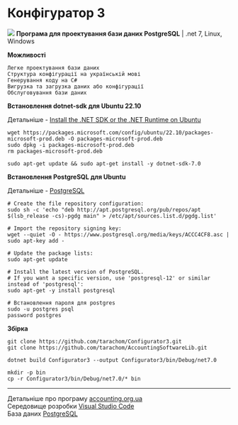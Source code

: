 # Конфігуратор 3

<img src="https://accounting.org.ua/images/configuration.png?v=3" /> <b>Програма для проектування бази даних PostgreSQL</b> | .net 7, Linux, Windows <br/>
    
 <b>Можливості</b>
    
    Легке проектування бази даних
    Структура конфігурації на українській мові
    Генерування коду на C#
    Вигрузка та загрузка даних або конфігурації
    Обслуговування бази даних

 <b>Встановлення dotnet-sdk для Ubuntu 22.10</b>
 
 Детальніше - [Install the .NET SDK or the .NET Runtime on Ubuntu](https://learn.microsoft.com/uk-ua/dotnet/core/install/linux-ubuntu)<br/>
 
    wget https://packages.microsoft.com/config/ubuntu/22.10/packages-microsoft-prod.deb -O packages-microsoft-prod.deb
    sudo dpkg -i packages-microsoft-prod.deb
    rm packages-microsoft-prod.deb
    
    sudo apt-get update && sudo apt-get install -y dotnet-sdk-7.0

 <b>Встановлення PostgreSQL для Ubuntu</b>
 
 Детальніше - [PostgreSQL](https://www.postgresql.org/download/linux/ubuntu/)<br/>
 
    # Create the file repository configuration:
    sudo sh -c 'echo "deb http://apt.postgresql.org/pub/repos/apt $(lsb_release -cs)-pgdg main" > /etc/apt/sources.list.d/pgdg.list'
    
    # Import the repository signing key:
    wget --quiet -O - https://www.postgresql.org/media/keys/ACCC4CF8.asc | sudo apt-key add -
    
    # Update the package lists:
    sudo apt-get update
    
    # Install the latest version of PostgreSQL.
    # If you want a specific version, use 'postgresql-12' or similar instead of 'postgresql':
    sudo apt-get -y install postgresql

    # Встановлення пароля для postgres
    sudo -u postgres psql
    password postgres

 <b>Збірка</b>
    
    git clone https://github.com/tarachom/Configurator3.git
    git clone https://github.com/tarachom/AccountingSoftwareLib.git
    
    dotnet build Configurator3 --output Configurator3/bin/Debug/net7.0
    
    mkdir -p bin
    cp -r Configurator3/bin/Debug/net7.0/* bin

<hr />
 
Детальніше про програму [accounting.org.ua](https://accounting.org.ua/configurator.html)<br/>
Середовище розробки [Visual Studio Code](https://code.visualstudio.com)<br/>
База даних [PostgreSQL](https://www.enterprisedb.com/downloads/postgres-postgresql-downloads)<br/>
